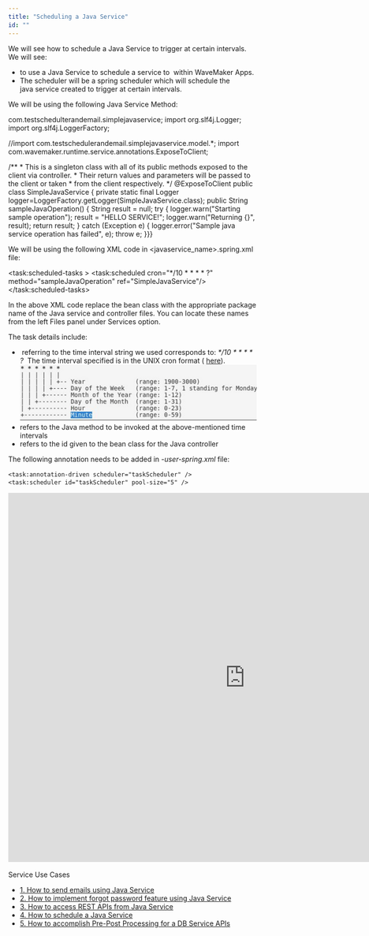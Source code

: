 ```yaml
---
title: "Scheduling a Java Service"
id: ""
---
```


We will see how to schedule a Java Service to trigger at certain intervals. We will see:

- to use a Java Service to schedule a service to  within WaveMaker Apps.
- The scheduler will be a spring scheduler which will schedule the java service created to trigger at certain intervals.

We will be using the following Java Service Method:

 com.testschedulterandemail.simplejavaservice;
import org.slf4j.Logger;
import org.slf4j.LoggerFactory;

//import com.testschedulerandemail.simplejavaservice.model.\*;
import com.wavemaker.runtime.service.annotations.ExposeToClient;

/\*\*
 \* This is a singleton class with all of its public methods exposed to the client via controller.
 \* Their return values and parameters will be passed to the client or taken
 \* from the client respectively.
 \*/
@ExposeToClient
public class SimpleJavaService {
    private static final Logger logger=LoggerFactory.getLogger(SimpleJavaService.class);
    public String sampleJavaOperation() {
        String result = null;
        try {
            logger.warn("Starting sample operation");
            result = "HELLO SERVICE!";
            logger.warn("Returning {}", result);
            return result;
        } catch (Exception e) {
            logger.error("Sample java service operation has failed", e);
            throw e;
        }}}

We will be using the following XML code in <javaservice\_name>.spring.xml file:

<?xml version="1.0" encoding="UTF-8" standalone="yes"?>
<beans xsi:schemaLocation="http://www.springframework.org/schema/beans
http://www.springframework.org/schema/beans/spring-beans.xsd
http://www.springframework.org/schema/task
http://www.springframework.org/schema/task/spring-task-4.0.xsd
http://www.springframework.org/schema/mvc
http://www.springframework.org/schema/mvc/spring-mvc.xsd
http://www.springframework.org/schema/context
http://www.springframework.org/schema/context/spring-context.xsd
http://www.springframework.org/schema/tx
http://www.springframework.org/schema/tx/spring-tx.xsd
http://www.springframework.org/schema/security
http://www.springframework.org/schema/security/spring-security.xsd"
       xmlns="http://www.springframework.org/schema/beans" 
       xmlns:task="http://www.springframework.org/schema/task" 
       xmlns:security="http://www.springframework.org/schema/security" 
       xmlns:xsi="http://www.w3.org/2001/XMLSchema-instance">
    <bean class="com.testschedulerandemail.simplejavaservice.SimpleJavaService" scope="singleton" lazy-init="true" id="SimpleJavaService"/>
    <bean class="com.testschedulerandemail.simplejavaservice.controller.SimpleJavaController" id="SimpleJavaServiceController"/>
    <task:scheduled-tasks >
        <task:scheduled cron="\*/10 \* \* \* \* ?" method="sampleJavaOperation" ref="SimpleJavaService"/>
    </task:scheduled-tasks>
</beans>

In the above XML code replace the bean class with the appropriate package name of the Java service and controller files. You can locate these names from the left Files panel under Services option.

The task details include:

-  referring to the time interval string we used corresponds to: _\*/10 \* \* \* \* ?_  The time interval specified is in the UNIX cron format ( [here](https://docs.spring.io/spring/docs/current/javadoc-api/org/springframework/scheduling/support/CronSequenceGenerator.html)). [![](../assets/cronformat.png?v=10)](../assets/cronformat.png)
- refers to the Java method to be invoked at the above-mentioned time intervals
- refers to the id given to the bean class for the Java controller

The following annotation needs to be added in _\-user-spring.xml_ file:

    <task:annotation-driven scheduler="taskScheduler" />
    <task:scheduler id="taskScheduler" pool-size="5" />

<iframe width="960" height="749" src="https://docs.google.com/presentation/d/e/2PACX-1vRyRnyxwtJeQye7djWn32axB7krcI7l8v52snl8k9whVxm4Zt4ILILc0mprQW0Mor-gFQU7n9iLV1e0/embed?start=false&amp;loop=false&amp;delayms=3000" frameborder="0" allowfullscreen="allowfullscreen" mozallowfullscreen="mozallowfullscreen" webkitallowfullscreen="webkitallowfullscreen"></iframe>

Service Use Cases

- [1\. How to send emails using Java Service](/learn/how-tos/sending-email-using-java-service/)
- [2\. How to implement forgot password feature using Java Service](/learn/how-tos/implementing-forgot-password-feature-using-java-service/)
- [3\. How to access REST APIs from Java Service](/learn/how-tos/accessing-rest-apis-java-service/)
- [4\. How to schedule a Java Service](/learn/how-tos/scheduling-java-service/)
- [5\. How to accomplish Pre-Post Processing for a DB Service APIs](/learn/how-tos/pre-post-processing-db-service-apis/)
